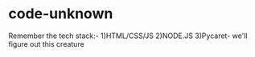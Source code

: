 # code-unknown
Remember the tech stack:-
1)HTML/CSS/JS
2)NODE.JS
3)Pycaret- we'll figure out this creature 
